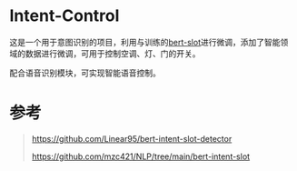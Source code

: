 # Intent-Control

这是一个用于意图识别的项目，利用与训练的[bert-slot](https://huggingface.co/google-bert/bert-base-chinese/tree/main)进行微调，添加了智能领域的数据进行微调，可用于控制空调、灯、门的开关。

配合语音识别模块，可实现智能语音控制。

# 参考

> https://github.com/Linear95/bert-intent-slot-detector
> 
> https://github.com/mzc421/NLP/tree/main/bert-intent-slot
